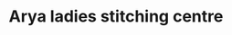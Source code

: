 ---
title: "Arya ladies stitching centre"
url: /thiruvananthapuram/arya-ladies-stitching-centre/
shop: Schneiderei
---